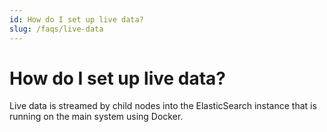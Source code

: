 ```yaml
---
id: How do I set up live data?
slug: /faqs/live-data
---
```


# How do I set up live data?

Live data is streamed by child nodes into the ElasticSearch instance that is running on the main system using Docker.
